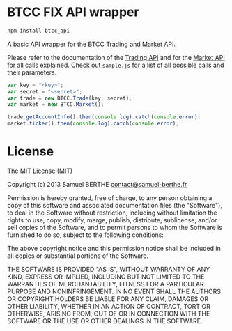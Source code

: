 # BTCC FIX API wrapper

```sh
npm install btcc_api
```

A basic API wrapper for the BTCC Trading and Market API.

Please refer to the documentation of the [Trading API](http://btcchina.org/api-trade-documentation-en) and for the [Market API](http://btcchina.org/api-market-data-documentation-en) for all calls explained. Check out `sample.js` for a list of all possible calls and their parameters.

```js
var key = "<key>";
var secret = "<secret>";
var trade = new BTCC.Trade(key, secret);
var market = new BTCC.Market();

trade.getAccountInfo().then(console.log).catch(console.error);
market.ticker().then(console.log).catch(console.error);
```

# License

The MIT License (MIT)

Copyright (c) 2013 Samuel BERTHE contact@samuel-berthe.fr

Permission is hereby granted, free of charge, to any person obtaining a copy of this software and associated documentation files (the "Software"), to deal in the Software without restriction, including without limitation the rights to use, copy, modify, merge, publish, distribute, sublicense, and/or sell copies of the Software, and to permit persons to whom the Software is furnished to do so, subject to the following conditions:

The above copyright notice and this permission notice shall be included in all copies or substantial portions of the Software.

THE SOFTWARE IS PROVIDED "AS IS", WITHOUT WARRANTY OF ANY KIND, EXPRESS OR IMPLIED, INCLUDING BUT NOT LIMITED TO THE WARRANTIES OF MERCHANTABILITY, FITNESS FOR A PARTICULAR PURPOSE AND NONINFRINGEMENT. IN NO EVENT SHALL THE AUTHORS OR COPYRIGHT HOLDERS BE LIABLE FOR ANY CLAIM, DAMAGES OR OTHER LIABILITY, WHETHER IN AN ACTION OF CONTRACT, TORT OR OTHERWISE, ARISING FROM, OUT OF OR IN CONNECTION WITH THE SOFTWARE OR THE USE OR OTHER DEALINGS IN THE SOFTWARE.
